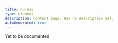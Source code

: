 ```yaml
---
title: nu-nav
type: element
description: Content page. Has no description yet.
autoGenerated: true
---
```


Yet to be documented